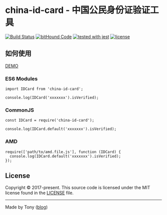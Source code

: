 # china-id-card - 中国公民身份证验证工具

[![Build Status](https://travis-ci.org/tonyc726/china-id-card.svg?style=flat-square&branch=master)](https://travis-ci.org/tonyc726/china-id-card)
[![bitHound Code](https://www.bithound.io/github/tonyc726/china-id-card/badges/code.svg)](https://www.bithound.io/github/tonyc726/china-id-card)
[![tested with jest](https://img.shields.io/badge/tested_with-jest-99424f.svg)](https://github.com/facebook/jest)
[![license](https://img.shields.io/github/license/mashape/apistatus.svg?style=flat-square)](https://github.com/tonyc726/china-id-card)

## 如何使用
[DEMO](https://tonyc726.github.io/china-id-card)

### ES6 Modules
```
import IDCard from 'china-id-card';

console.log(IDCard('xxxxxxx').isVerified);
```

### CommonJS
```
const IDCard = require('china-id-card');

console.log(IDCard.default('xxxxxxx').isVerified);
```

### AMD
```
require(['path/to/amd.file.js'], function (IDCard) {
  console.log(IDCard.default('xxxxxxx').isVerified);
});
```

## License

Copyright © 2017-present. This source code is licensed under the MIT license found in the
[LICENSE](./LICENSE) file.

---
Made by Tony ([blog](https://itony.net))

